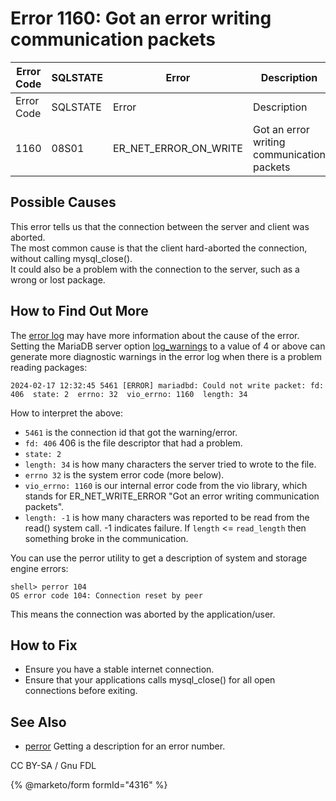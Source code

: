 # Error 1160: Got an error writing communication packets

| Error Code | SQLSTATE | Error                     | Description                                |
| ---------- | -------- | ------------------------- | ------------------------------------------ |
| Error Code | SQLSTATE | Error                     | Description                                |
| 1160       | 08S01    | ER\_NET\_ERROR\_ON\_WRITE | Got an error writing communication packets |

## Possible Causes

This error tells us that the connection between the server and client was aborted.\
The most common cause is that the client hard-aborted the connection, without calling mysql\_close().\
It could also be a problem with the connection to the server, such as a wrong or lost package.

## How to Find Out More

The [error log](../../../../../server-management/server-monitoring-logs/error-log.md) may have more information about the cause of the error.\
Setting the MariaDB server option [log\_warnings](../../../../../ha-and-performance/optimization-and-tuning/system-variables/server-system-variables.md#log_warnings) to a value of 4 or above can generate more diagnostic warnings in the error log when there is a problem reading packages:

```
2024-02-17 12:32:45 5461 [ERROR] mariadbd: Could not write packet: fd: 406  state: 2  errno: 32  vio_errno: 1160  length: 34
```

How to interpret the above:

* `5461` is the connection id that got the warning/error.
* `fd: 406` 406 is the file descriptor that had a problem.
* `state: 2`
* `length: 34` is how many characters the server tried to wrote to the file.
* `errno 32` is the system error code (more below).
* `vio_errno: 1160` is our internal error code from the vio library, which stands for ER\_NET\_WRITE\_ERROR "Got an error writing communication packets".
* `length: -1` is how many characters was reported to be read from the read() system call. -1 indicates failure. If `length` <= `read_length` then something broke in the communication.

You can use the perror utility to get a description of system and storage engine errors:

```
shell> perror 104
OS error code 104: Connection reset by peer
```

This means the connection was aborted by the application/user.

## How to Fix

* Ensure you have a stable internet connection.
* Ensure that your applications calls mysql\_close() for all open connections before exiting.

## See Also

* [perror](../../../../../clients-and-utilities/perror.md) Getting a description for an error number.

CC BY-SA / Gnu FDL

{% @marketo/form formId="4316" %}
